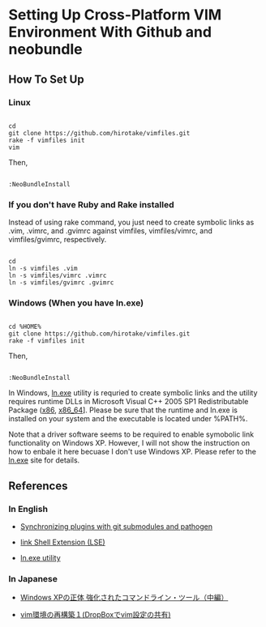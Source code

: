 # Setting Up Cross-Platform VIM Environment With Github and neobundle

## How To Set Up

### Linux

<pre><code>
cd
git clone https://github.com/hirotake/vimfiles.git
rake -f vimfiles init
vim
</code></pre>

Then,

<pre><code>
:NeoBundleInstall
</code></pre>

### If you don't have Ruby and Rake installed
Instead of using rake command, you just need to create symbolic links as .vim, .vimrc, and .gvimrc against vimfiles, vimfiles/vimrc, and vimfiles/gvimrc, respectively.

<pre><code>
cd
ln -s vimfiles .vim
ln -s vimfiles/vimrc .vimrc
ln -s vimfiles/gvimrc .gvimrc
</code></pre>

### Windows (When you have ln.exe)

<pre><code>
cd %HOME%
git clone https://github.com/hirotake/vimfiles.git
rake -f vimfiles init
</code></pre>

Then,

<pre><code>
:NeoBundleInstall
</code></pre>

In Windows, [ln.exe](http://schinagl.priv.at/nt/ln/ln.html) utility is requried to create symbolic links and the utility requires runtime DLLs in Microsoft Visual C++ 2005 SP1 Redistributable Package ([x86](http://www.microsoft.com/downloads/details.aspx?familyid=200B2FD9-AE1A-4A14-984D-389C36F85647&displaylang=en), [x86_64](http://www.microsoft.com/downloads/details.aspx?FamilyID=EB4EBE2D-33C0-4A47-9DD4-B9A6D7BD44DA&displaylang=en)].
Please be sure that the runtime and ln.exe is installed on your system and the executable is located under %PATH%.

Note that a driver software seems to be required to enable symobolic link functionality on Windows XP.
However, I will not show the instruction on how to enbale it here becuase I don't use Windows XP. 
Please refer to the [ln.exe](http://schinagl.priv.at/nt/ln/ln.html) site for details.



## References

### In English

- [Synchronizing plugins with git submodules and pathogen](http://vimcasts.org/episodes/synchronizing-plugins-with-git-submodules-and-pathogen/)

- [link Shell Extension (LSE)](http://schinagl.priv.at/nt/hardlinkshellext/hardlinkshellext.html)

- [ln.exe utility](http://schinagl.priv.at/nt/ln/ln.html)

### In Japanese

- [Windows XPの正体 強化されたコマンドライン・ツール（中編）](http://www.atmarkit.co.jp/fwin2k/xp_feature/013commandtool/commandtool3.html)

- [vim環境の再構築１(DropBoxでvim設定の共有)](http://nukino.github.com/blog/2011/12/24/test-post/)
